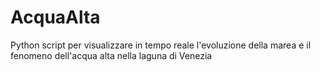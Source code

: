 # AcquaAlta
Python script per visualizzare in tempo reale l'evoluzione della marea e il fenomeno dell'acqua alta nella laguna di Venezia
